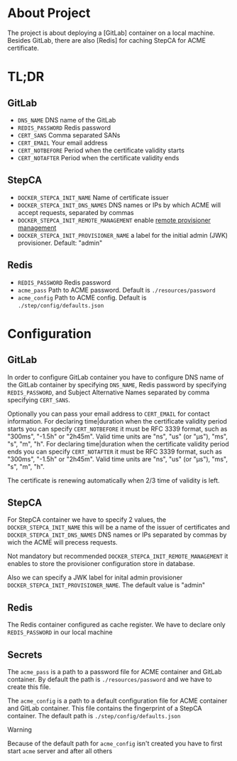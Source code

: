 # About Project

The project is about deploying a [GitLab] container on a local machine.
Besides GitLab, there are also [Redis] for caching StepCA for ACME certificate.

# TL;DR

## GitLab

- `DNS_NAME` DNS name of the GitLab
- `REDIS_PASSWORD` Redis password
- `CERT_SANS` Comma separated SANs
- `CERT_EMAIL` Your email address
- `CERT_NOTBEFORE` Period when the certificate validity starts
- `CERT_NOTAFTER` Period when the certificate validity ends

## StepCA

- `DOCKER_STEPCA_INIT_NAME` Name of certificate issuer
- `DOCKER_STEPCA_INIT_DNS_NAMES` DNS names or IPs by which ACME will accept requests, separated by commas
- `DOCKER_STEPCA_INIT_REMOTE_MANAGEMENT` enable [remote provisioner management](https://smallstep.com/docs/step-ca/provisioners#remote-provisioner-management)
- `DOCKER_STEPCA_INIT_PROVISIONER_NAME` a label for the initial admin (JWK) provisioner. Default: "admin"

## Redis

- `REDIS_PASSWORD` Redis password
- `acme_pass` Path to ACME password. Default is `./resources/password`
- `acme_config` Path to ACME config. Default is `./step/config/defaults.json`

# Configuration

## GitLab

In order to configure GitLab container you have to configure DNS name of the GitLab container by specifying `DNS_NAME`, Redis password by specifying `REDIS_PASSWORD`, and Subject Alternative Names separated by comma specifying `CERT_SANS`.

Optionally you can pass your email address to `CERT_EMAIL` for contact information. For declaring time|duration when the certificate validity period starts you can specify `CERT_NOTBEFORE` it must be RFC 3339 format, such as "300ms", "-1.5h" or "2h45m". Valid time units are "ns", "us" (or "µs"), "ms", "s", "m", "h". For declaring time|duration when the certificate validity period ends you can specify `CERT_NOTAFTER` it must be RFC 3339 format, such as "300ms", "-1.5h" or "2h45m". Valid time units are "ns", "us" (or "µs"), "ms", "s", "m", "h".

The certificate is renewing automatically when 2/3 time of validity is left.

## StepCA

For StepCA container we have to specify 2 values, the `DOCKER_STEPCA_INIT_NAME` this will be a name of the issuer of certificates and `DOCKER_STEPCA_INIT_DNS_NAMES` DNS names or IPs separated by commas by wich the ACME will precess requests.

Not mandatory but recommended `DOCKER_STEPCA_INIT_REMOTE_MANAGEMENT` it enables to store the provisioner configuration store in database.

Also we can specify a JWK label for inital admin provisioner `DOCKER_STEPCA_INIT_PROVISIONER_NAME`. The default value is "admin"

## Redis

The Redis container configured as cache register. We have to declare only `REDIS_PASSWORD` in our local machine

## Secrets

The `acme_pass` is a path to a password file for ACME container and GitLab container. By default the path is `./resources/password` and we have to create this file.

The `acme_config` is a path to a default configuration file for ACME container and GitLab container. This file contains the fingerprint of a StepCA container. The default path is `./step/config/defaults.json`

> [!WARNING]
> Because of the default path for `acme_config` isn't created you have to first start `acme` server and after all others